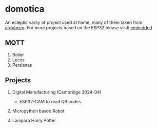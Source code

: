 # domotica

An ecleptic varity of project used at home, many of them taken from [ardubrico](http:). For more projects based on the ESP32 please visiti [embedded](http:)

## MQTT

1. Boiler
1. Luces
1. Persianas

## Projects

1. Digital Manufacturing (Cambridge 2024-04)
    - ESP32-CAM to read QR codes

1. Micropython based Robot

1. Lampara Harry Potter